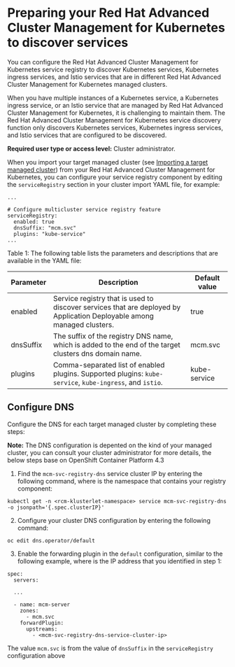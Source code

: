 # Preparing your Red Hat Advanced Cluster Management for Kubernetes to discover services

You can configure the Red Hat Advanced Cluster Management for Kubernetes service registry to discover Kubernetes services, Kubernetes ingress services, and Istio services that are in different Red Hat Advanced Cluster Management for Kubernetes managed clusters.

When you have multiple instances of a Kubernetes service, a Kubernetes ingress service, or an Istio service that are managed by Red Hat Advanced Cluster Management for Kubernetes, it is challenging to maintain them. The Red Hat Advanced Cluster Management for Kubernetes service discovery function only discovers Kubernetes services, Kubernetes ingress services, and Istio services that are configured to be discovered.

**Required user type or access level:** Cluster administrator.

 When you import your target managed cluster (see [Importing a target managed cluster](https://github.com/open-cluster-management/rhacm-docs/blob/doc_stage/manage_cluster/import.md)) from your Red Hat Advanced Cluster Management for Kubernetes, you can configure your service registry component by editing the `serviceRegistry` section in your cluster import YAML file, for example:

```
...

# Configure multicluster service registry feature
serviceRegistry:
  enabled: true
  dnsSuffix: "mcm.svc"
  plugins: "kube-service"
...

```

Table 1: The following table lists the parameters and descriptions that are available in the YAML file:

| Parameter | Description | Default value|
|---|---|---|
| enabled| Service registry that is used to discover services that are deployed by Application Deployable among managed clusters.| true |
| dnsSuffix| The suffix of the registry DNS name, which is added to the end of the target clusters dns domain name.|mcm.svc|
| plugins| Comma-separated list of enabled plugins. Supported plugins: `kube-service`, `kube-ingress`, and `istio`. |kube-service|

## Configure DNS

Configure the DNS for each target managed cluster by completing these steps:

**Note:** The DNS configuration is depented on the kind of your managed cluster, you can consult your cluster administrator for more details, the below steps base on OpenShift Container Platform 4.3

1. Find the `mcm-svc-registry-dns` service cluster IP by entering the following command, where <rcm-klusterlet-namespace> is the namespace that contains your registry component:

  ```
  kubectl get -n <rcm-klusterlet-namespace> service mcm-svc-registry-dns -o jsonpath='{.spec.clusterIP}'
  ```

2. Configure your cluster DNS configuration by entering the following command:

  ```
  oc edit dns.operator/default
  ```

3. Enable the forwarding plugin in the `default` configuration, similar to the following example, where <mcm-svc-registry-dns-service-cluster-ip> is the IP address that you identified in step 1:

  ```
  spec:
    servers:

    ...

    - name: mcm-server
      zones:
        - mcm.svc
      forwardPlugin:
        upstreams:
          - <mcm-svc-registry-dns-service-cluster-ip>
  ```

  The value `mcm.svc` is from the value of `dnsSuffix` in the `serviceRegistry` configuration above
